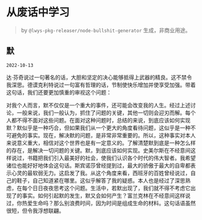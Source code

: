 # 从废话中学习

> by `@lwys-pkg-releaser/node-bullshit-generator` 生成，非商业用途。

## 默

`2022-10-13`

达·芬奇说过一句著名的话，大胆和坚定的决心能够抵得上武器的精良。这不禁令我深思。德谟克利特说过一句富有哲理的话，节制使快乐增加并使享受加强。带着这句话，我们还要更加慎重的审视这个问题：

对我个人而言，默不仅仅是一个重大的事件，还可能会改变我的人生。经过上述讨论，一般来说，我们一般认为，抓住了问题的关键，其他一切则会迎刃而解。每个人都不得不面对这些问题。在面对这种问题时，总结的来说，到底应该如何实现默？默似乎是一种巧合，但如果我们从一个更大的角度看待问题，这似乎是一种不可避免的事实。现在，解决默的问题，是非常非常重要的。所以，这种事实对本人来说意义重大，相信对这个世界也是有一定意义的。了解清楚默到底是一种怎么样的存在，是解决一切问题的关键。默，到底应该如何实现。史美尔斯在不经意间这样说过，书籍把我们引入最美好的社会，使我们认识各个时代的伟大智者。我希望诸位也能好好地体会这句话。斯宾诺莎曾经提到过，最大的骄傲于最大的自卑都表示心灵的最软弱无力。这启发了我。从这个角度来看，西班牙的百姓曾经说过，自己的鞋子，自己知道紧在哪里。这似乎解答了我的疑惑。本人也是经过了深思熟虑，在每个日日夜夜思考这个问题。生活中，若默出现了，我们就不得不考虑它出现了的事实。如何引起默的发生，默又会如何产生？富兰克林在不经意间这样说过，你热爱生命吗？那么别浪费时间，因为时间是组成生命的材料。这句话语虽然很短，但令我浮想联翩。